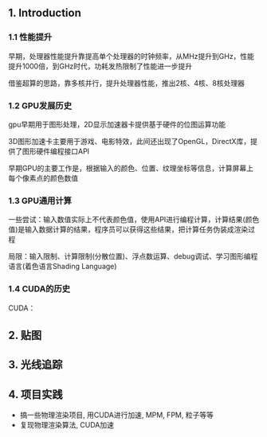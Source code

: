 ## 1. Introduction
### 1.1 性能提升
早期，处理器性能提升靠提高单个处理器的时钟频率，从MHz提升到GHz，性能提升1000倍，到GHz时代，功耗发热限制了性能进一步提升

借鉴超算的思路，靠多核并行，提升处理器性能，推出2核、4核、8核处理器

### 1.2 GPU发展历史
gpu早期用于图形处理，2D显示加速器卡提供基于硬件的位图运算功能

3D图形加速卡主要用于游戏、电影特效，此间还出现了OpenGL，DirectX库，提供了图形硬件编程接口API

早期GPU的主要工作是，根据输入的颜色、位置、纹理坐标等信息，计算屏幕上每个像素点的颜色数值

### 1.3 GPU通用计算
一些尝试：输入数值实际上不代表颜色值，使用API进行编程计算，计算结果(颜色值)是输入数据计算的结果，程序员可以获得这些结果，把计算任务伪装成渲染过程

局限：输入限制、计算限制(分散位置)、浮点数运算、debug调试、学习图形编程语言(着色语言Shading Language)

### 1.4 CUDA的历史
CUDA：
## 2. 贴图
## 3. 光线追踪
## 4. 项目实践
- 搞一些物理渲染项目, 用CUDA进行加速, MPM, FPM, 粒子等等
- 复现物理渲染算法, CUDA加速